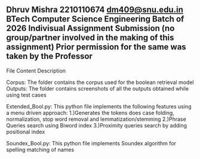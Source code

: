 Dhruv Mishra
2210110674
dm409@snu.edu.in
BTech Computer Science Engineering 
Batch of 2026
Indivisual Assignment Submission (no group/partner involved in the making of this assignment)
Prior permission for the same was taken by the Professor
--------------------------------------

File Content Description

Corpus: The folder contains the corpus used for the boolean retrieval model
Outputs: The folder contains screenshots of all the outputs obtained while using test cases

Extended_Bool.py: This python file implements the following features using a menu driven approach:
1.)Generates the tokens does case folding, normalization, stop word removal and lemmatization/stemming
2.)Phrase Queries search using Biword index
3.)Proximity queries search by adding positional index

Soundex_Bool.py: This python file implements Soundex algorithm for spelling matching of names